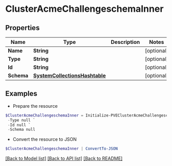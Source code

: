 # ClusterAcmeChallengeschemaInner
## Properties

Name | Type | Description | Notes
------------ | ------------- | ------------- | -------------
**Name** | **String** |  | [optional] 
**Type** | **String** |  | [optional] 
**Id** | **String** |  | [optional] 
**Schema** | [**SystemCollectionsHashtable**](.md) |  | [optional] 

## Examples

- Prepare the resource
```powershell
$ClusterAcmeChallengeschemaInner = Initialize-PVEClusterAcmeChallengeschemaInner  -Name null `
 -Type null `
 -Id null `
 -Schema null
```

- Convert the resource to JSON
```powershell
$ClusterAcmeChallengeschemaInner | ConvertTo-JSON
```

[[Back to Model list]](../README.md#documentation-for-models) [[Back to API list]](../README.md#documentation-for-api-endpoints) [[Back to README]](../README.md)

